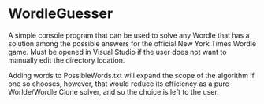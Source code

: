 # WordleGuesser

A simple console program that can be used to solve any Wordle that has a solution among the possible answers for the official New York Times Wordle game. Must be opened in Visual Studio if the user does not want to manually edit the directory location.  

Adding words to PossibleWords.txt will expand the scope of the algorithm if one so chooses, however, that would reduce its efficiency as a pure Worlde/Wordle Clone solver, and so the choice is left to the user.
